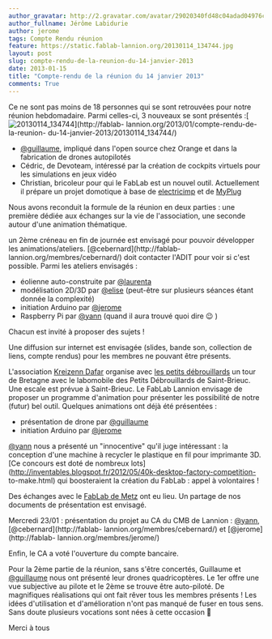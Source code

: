 ```yaml
---
author_gravatar: http://2.gravatar.com/avatar/29020340fd48c04adad04976cb909b4f?s=96&d=mm&r=g
author_fullname: Jérôme Labidurie
author: jerome
tags: Compte Rendu réunion
feature: https://static.fablab-lannion.org/20130114_134744.jpg
layout: post
slug: compte-rendu-de-la-reunion-du-14-janvier-2013
date: 2013-01-15
title: "Compte-rendu de la réunion du 14 janvier 2013"
comments: True
---
```

Ce ne sont pas moins de 18 personnes qui se sont retrouvées pour notre réunion
hebdomadaire. Parmi celles-ci, 3 nouveaux se sont présentés
:[![20130114_134744](https://static.fablab-lannion.org/20130114_134744-300x225.jpg)](http://fablab-
lannion.org/2013/01/compte-rendu-de-la-reunion-
du-14-janvier-2013/20130114_134744/)

  * [@guillaume](http://fablab-lannion.org/membres/guillaume/), impliqué dans l'open source chez Orange et dans la fabrication de drones autopilotés
  * Cédric, de Devoteam, intéressé par la création de cockpits virtuels pour les simulations en jeux vidéo
  * Christian, bricoleur pour qui le FabLab est un nouvel outil. Actuellement il prépare un projet domotique à base de [electricimp](http://electricimp.com/) et de [MyPlug](http://www.my-plug.fr/)

Nous avons reconduit la formule de la réunion en deux parties : une première
dédiée aux échanges sur la vie de l'association, une seconde autour d'une
animation thématique.

un 2ème créneau en fin de journée est envisagé pour pouvoir développer les
animations/ateliers. [@cebernard](http://fablab-
lannion.org/membres/cebernard/) doit contacter l'ADIT pour voir si c'est
possible. Parmi les ateliers envisagés :

  * éolienne auto-construite par [@laurenta](http://fablab-lannion.org/membres/laurenta/)
  * modélisation 2D/3D par [@elise](http://fablab-lannion.org/membres/elisemartin/) (peut-être sur plusieurs séances étant donnée la complexité)
  * initiation Arduino par [@jerome](http://fablab-lannion.org/membres/jerome/)
  * Raspberry Pi par [@yann](http://fablab-lannion.org/membres/yann/) (quand il aura trouvé quoi dire 😉 )

Chacun est invité à proposer des sujets !

Une diffusion sur internet est envisagée (slides, bande son, collection de
liens, compte rendus) pour les membres ne pouvant être présents.

L'association [Kreizenn Dafar](http://www.kreizenn-dafar.org) organise avec
[les petits débrouillards](http://www.lespetitsdebrouillards.org/) un tour de
Bretagne avec le labomobile des Petits Débrouillards de Saint-Brieuc. Une
escale est prévue à Saint-Brieuc. Le FabLab Lannion envisage de proposer un
programme d'animation pour présenter les possibilité de notre (futur) bel
outil. Quelques animations ont déjà été présentées :

  * présentation de drone par [@guillaume](http://fablab-lannion.org/membres/guillaume/)
  * initiation Arduino par [@jerome](http://fablab-lannion.org/membres/jerome/)

[@yann](http://fablab-lannion.org/membres/yann/) nous a présenté un
"innocentive" qu'il juge intéressant : la conception d'une machine à recycler
le plastique en fil pour imprimante 3D. [Ce concours est doté de nombreux
lots](http://inventables.blogspot.fr/2012/05/40k-desktop-factory-competition-
to-make.html) qui boosteraient la création du FabLab : appel à volontaires !

Des échanges avec le [FabLab de Metz](http://fablabmetz.info/) ont eu lieu. Un
partage de nos documents de présentation est envisagé.

Mercredi 23/01 : présentation du projet au CA du CMB de Lannion :
[@yann](http://fablab-lannion.org/membres/yann/), [@cebernard](http://fablab-
lannion.org/membres/cebernard/) et [@jerome](http://fablab-
lannion.org/membres/jerome/)

Enfin, le CA a voté l'ouverture du compte bancaire.

Pour la 2ème partie de la réunion, sans s'être concertés, Guillaume et
[@guillaume](http://fablab-lannion.org/membres/guillaume/) nous ont présenté
leur drones quadricoptères. Le 1er offre une vue subjective au pilote et le
2ème se trouve être auto-piloté. De magnifiques réalisations qui ont fait
rêver tous les membres présents ! Les idées d'utilisation et d'amélioration
n'ont pas manqué de fuser en tous sens. Sans doute plusieurs vocations sont
nées à cette occasion 🙂

Merci à tous


